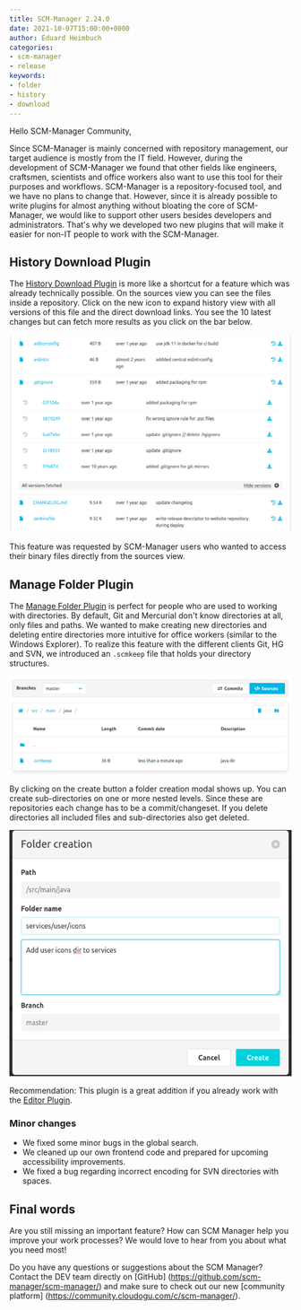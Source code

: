 ```yaml
---
title: SCM-Manager 2.24.0
date: 2021-10-07T15:00:00+0000
author: Eduard Heimbuch
categories:
- scm-manager
- release
keywords:
- folder
- history
- download
---
```


Hello SCM-Manager Community,

Since SCM-Manager is mainly concerned with repository management, our target audience is mostly from the IT field.
However, during the development of SCM-Manager we found that other fields like engineers, craftsmen, scientists and office workers also want to use this tool for their purposes and workflows.
SCM-Manager is a repository-focused tool, and we have no plans to change that.
However, since it is already possible to write plugins for almost anything without bloating the core of SCM-Manager,
we would like to support other users besides developers and administrators.
That's why we developed two new plugins that will make it easier for non-IT people to work with the SCM-Manager.

## History Download Plugin
The [History Download Plugin](/plugins/scm-landingpage-plugin/) is more like a shortcut for a feature which was already technically possible. 
On the sources view you can see the files inside a repository. 
Click on the new icon to expand history view with all versions of this file and the direct download links.
You see the 10 latest changes but can fetch more results as you click on the bar below.

![History Download](assets/history-download.png)

This feature was requested by SCM-Manager users who wanted to access their binary files directly from the sources view.

## Manage Folder Plugin
The [Manage Folder Plugin](/plugins/scm-manage-folder-plugin) is perfect for people who are used to working with directories.
By default, Git and Mercurial don't know directories at all, only files and paths.
We wanted to make creating new directories and deleting entire directories more intuitive for office workers (similar to the Windows Explorer).
To realize this feature with the different clients Git, HG and SVN, we introduced an `.scmkeep` file that holds your directory structures.

![Folder Actions](assets/folder-actions.png)

By clicking on the create button a folder creation modal shows up. You can create sub-directories on one or more nested levels. 
Since these are repositories each change has to be a commit/changeset. If you delete directories all included files and sub-directories also get deleted.

![Folder Creation](assets/folder-creation.png)

Recommendation: This plugin is a great addition if you already work with the [Editor Plugin](/plugins/scm-editor-plugin/).

### Minor changes
- We fixed some minor bugs in the global search.
- We cleaned up our own frontend code and prepared for upcoming accessibility improvements.
- We fixed a bug regarding incorrect encoding for SVN directories with spaces.

## Final words
Are you still missing an important feature? How can SCM Manager help you improve your work processes? We would love to hear from you about what you need most!

Do you have any questions or suggestions about the SCM Manager?
Contact the DEV team directly on [GitHub] (https://github.com/scm-manager/scm-manager/) and make sure to check out our new [community platform] (https://community.cloudogu.com/c/scm-manager/).
